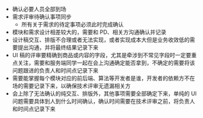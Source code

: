 - 确认必要人员全部到场
- 需求评审待确认事项同步
  - 所有关于需求的待定事项必须此时完成确认
- 模块和需求设计相差较大的，需要和 PD、相关方沟通确认并记录
- 设计稿交互、排版不合理或者无法实现，或者实现成本大但是业务收效低的需要提出沟通，并将最终结果记录下来
- UI 稿的评审要精确到商品或内容的字段，尤其是牵涉到不常见字段时一定要重点关注，需要和服务端同学一起在会上沟通确定能否拿到，不确定的需要将该问题跟进的负责人和时间点记录下来
- 需要能掌握每个模块对应的前后端、算法等开发者是谁，开发者的依赖方不在场的需要记录下来，以确保技术评审无遗漏相关方
- 会上除了无法确认的纯交互、排版外，其他事项需要全部确定下来，单纯的 UI 问题需要具体到人到什么时间确认，确认时间需要在技术评审之前，将负责人和时间点记录下来
